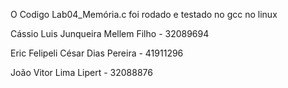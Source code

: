 O Codigo Lab04_Memória.c foi rodado e testado no gcc no linux


Cássio Luis Junqueira Mellem Filho - 32089694

Eric Felipeli César Dias Pereira - 41911296

João Vitor Lima Lipert - 32088876
